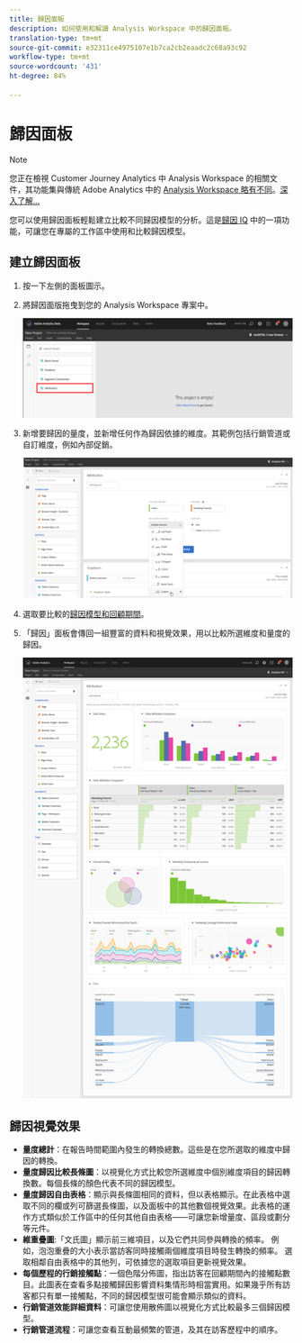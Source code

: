 ```yaml
---
title: 歸因面板
description: 如何使用和解讀 Analysis Workspace 中的歸因面板。
translation-type: tm+mt
source-git-commit: e32311ce4975107e1b7ca2cb2eaadc2c68a93c92
workflow-type: tm+mt
source-wordcount: '431'
ht-degree: 84%

---
```



# 歸因面板

>[!NOTE]
>
>您正在檢視 Customer Journey Analytics 中 Analysis Workspace 的相關文件，其功能集與傳統 Adobe Analytics 中的 [Analysis Workspace 略有不同](https://docs.adobe.com/content/help/zh-Hant/analytics/analyze/analysis-workspace/home.html)。[深入了解...](/help/getting-started/cja-aa.md)

您可以使用歸因面板輕鬆建立比較不同歸因模型的分析。這是[歸因 IQ](../attribution/overview.md) 中的一項功能，可讓您在專屬的工作區中使用和比較歸因模型。

## 建立歸因面板

1. 按一下左側的面板圖示。
1. 將歸因面版拖曳到您的 Analysis Workspace 專案中。

   ![新增歸因面板](assets/Attribution_Panel_1.png)

1. 新增要歸因的量度，並新增任何作為歸因依據的維度。其範例包括行銷管道或自訂維度，例如內部促銷。

   ![選取維度和量度](assets/attribution_panel2.png)

1. 選取要比較的[歸因模型和回顧期間](../attribution/models.md)。

1. 「歸因」面板會傳回一組豐富的資料和視覺效果，用以比較所選維度和量度的歸因。

   ![歸因視覺效果](assets/attr_panel_vizs.png)

## 歸因視覺效果

* **量度總計**：在報告時間範圍內發生的轉換總數。這些是在您所選取的維度中歸因的轉換。
* **量度歸因比較長條圖**：以視覺化方式比較您所選維度中個別維度項目的歸因轉換數。每個長條的顏色代表不同的歸因模型。
* **量度歸因自由表格**：顯示與長條圖相同的資料，但以表格顯示。在此表格中選取不同的欄或列可篩選長條圖，以及面板中的其他數個視覺效果。此表格的運作方式類似於工作區中的任何其他自由表格——可讓您新增量度、區段或劃分等元件。
* **維重疊圖**:「文氏圖」顯示前三維項目，以及它們共同參與轉換的頻率。 例如，泡泡重疊的大小表示當訪客同時接觸兩個維度項目時發生轉換的頻率。 選取相鄰自由表格中的其他列，可依據您的選取項目更新視覺效果。
* **每個歷程的行銷接觸點**：一個色階分佈圖，指出訪客在回顧期間內的接觸點數目。此圖表在查看多點接觸歸因影響資料集情形時相當實用。如果幾乎所有訪客都只有單一接觸點，不同的歸因模型很可能會顯示類似的資料。
* **行銷管道效能詳細資料**：可讓您使用散佈圖以視覺化方式比較最多三個歸因模型。
* **行銷管道流程**：可讓您查看互動最頻繁的管道，及其在訪客歷程中的順序。
